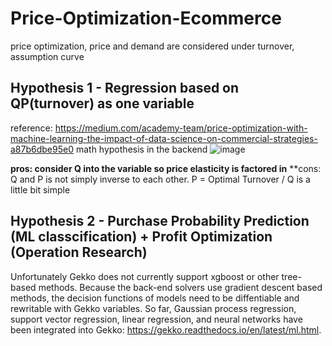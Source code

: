 # Price-Optimization-Ecommerce
price optimization, price and demand are considered under turnover, assumption curve

## Hypothesis 1 - Regression based on QP(turnover) as one variable
reference: https://medium.com/academy-team/price-optimization-with-machine-learning-the-impact-of-data-science-on-commercial-strategies-a87b6dbe95e0
math hypothesis in the backend
![image](https://github.com/ShawnLiu119/Price-Optimization-Ecommerce/assets/43327902/00aaaf6c-7675-4e73-9247-75c5e5d02b6b)

**pros: consider Q into the variable so price elasticity is factored in**
**cons: Q and P is not simply inverse to each other. P = Optimal Turnover / Q is a little bit simple

## Hypothesis 2 - Purchase Probability Prediction (ML classcification) + Profit Optimization (Operation Research)

Unfortunately Gekko does not currently support xgboost or other tree-based methods. Because the back-end solvers use gradient descent based methods, the decision functions of models need to be diffentiable and rewritable with Gekko variables. So far, Gaussian process regression, support vector regression, linear regression, and neural networks have been integrated into Gekko: https://gekko.readthedocs.io/en/latest/ml.html. 

